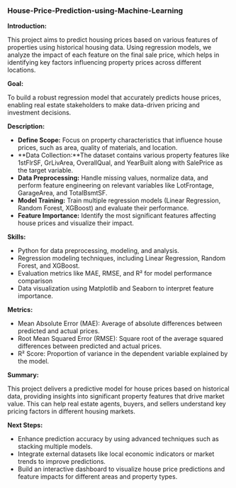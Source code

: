 ### House-Price-Prediction-using-Machine-Learning

**Introduction:**

  This project aims to predict housing prices based on various features of properties using historical 
  housing data. Using regression models, we analyze the impact of each feature on the final sale price, 
  which helps in identifying key factors influencing property prices across different locations.


  **Goal:**
  
   To build a robust regression model that accurately predicts house prices, enabling real estate 
   stakeholders to make data-driven pricing and investment decisions.

**Description:**
   - **Define Scope:** Focus on property characteristics that influence house prices, such as area, quality 
         of materials, and location.
   - **Data Collection:**The dataset contains various property features like 1stFlrSF, GrLivArea, 
         OverallQual, and YearBuilt along with SalePrice as the target variable.
   - **Data Preprocessing:** Handle missing values, normalize data, and perform feature engineering on 
       relevant variables like LotFrontage, GarageArea, and TotalBsmtSF.
   - **Model Training:** Train multiple regression models (Linear Regression, Random Forest, XGBoost) and 
       evaluate their performance.
   - **Feature Importance:** Identify the most significant features affecting house prices and visualize 
       their impact.
     
**Skills:**
   - Python for data preprocessing, modeling, and analysis.
   - Regression modeling techniques, including Linear Regression, Random Forest, and XGBoost.
   - Evaluation metrics like MAE, RMSE, and R² for model performance comparison
   - Data visualization using Matplotlib and Seaborn to interpret feature importance.
     
**Metrics:**
   - Mean Absolute Error (MAE): Average of absolute differences between predicted and actual prices.
   - Root Mean Squared Error (RMSE): Square root of the average squared differences between predicted and 
       actual prices.
   - R² Score: Proportion of variance in the dependent variable explained by the model.
   
**Summary:**

  This project delivers a predictive model for house prices based on historical data, providing insights 
  into significant property features that drive market value. This can help real estate agents, buyers, and 
  sellers understand key pricing factors in different housing markets.

**Next Steps:**
   - Enhance prediction accuracy by using advanced techniques such as stacking multiple models.
   - Integrate external datasets like local economic indicators or market trends to improve predictions.
   - Build an interactive dashboard to visualize house price predictions and feature impacts for different 
     areas and property types.

